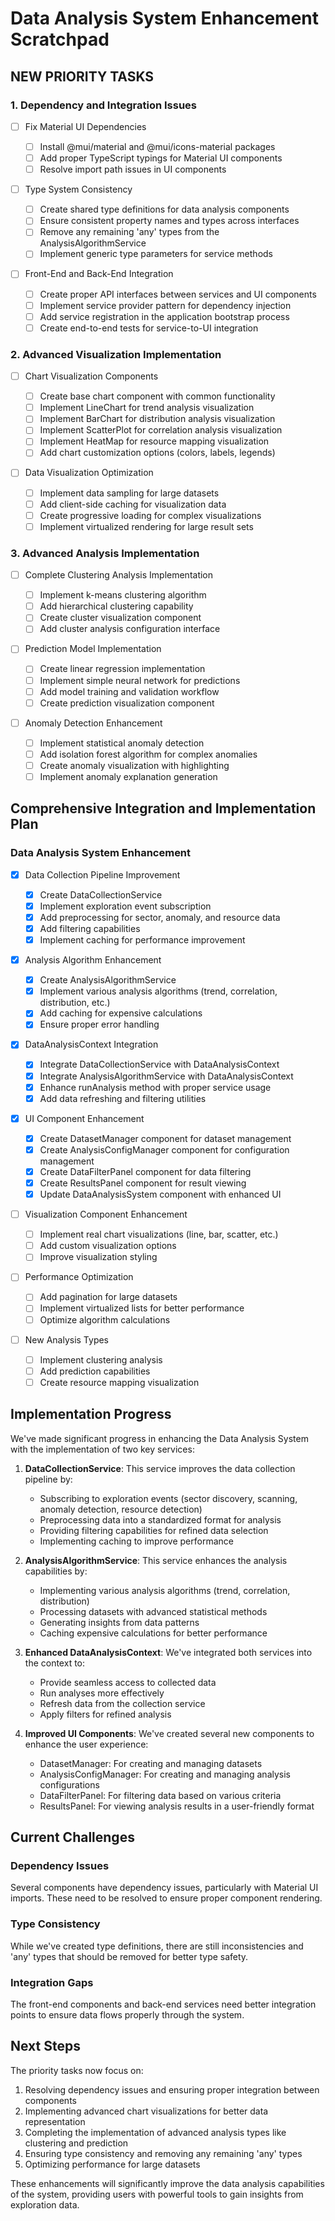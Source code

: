 # Data Analysis System Enhancement Scratchpad

## NEW PRIORITY TASKS

### 1. Dependency and Integration Issues

- [ ] Fix Material UI Dependencies

  - [ ] Install @mui/material and @mui/icons-material packages
  - [ ] Add proper TypeScript typings for Material UI components
  - [ ] Resolve import path issues in UI components

- [ ] Type System Consistency

  - [ ] Create shared type definitions for data analysis components
  - [ ] Ensure consistent property names and types across interfaces
  - [ ] Remove any remaining 'any' types from the AnalysisAlgorithmService
  - [ ] Implement generic type parameters for service methods

- [ ] Front-End and Back-End Integration
  - [ ] Create proper API interfaces between services and UI components
  - [ ] Implement service provider pattern for dependency injection
  - [ ] Add service registration in the application bootstrap process
  - [ ] Create end-to-end tests for service-to-UI integration

### 2. Advanced Visualization Implementation

- [ ] Chart Visualization Components

  - [ ] Create base chart component with common functionality
  - [ ] Implement LineChart for trend analysis visualization
  - [ ] Implement BarChart for distribution analysis visualization
  - [ ] Implement ScatterPlot for correlation analysis visualization
  - [ ] Implement HeatMap for resource mapping visualization
  - [ ] Add chart customization options (colors, labels, legends)

- [ ] Data Visualization Optimization
  - [ ] Implement data sampling for large datasets
  - [ ] Add client-side caching for visualization data
  - [ ] Create progressive loading for complex visualizations
  - [ ] Implement virtualized rendering for large result sets

### 3. Advanced Analysis Implementation

- [ ] Complete Clustering Analysis Implementation

  - [ ] Implement k-means clustering algorithm
  - [ ] Add hierarchical clustering capability
  - [ ] Create cluster visualization component
  - [ ] Add cluster analysis configuration interface

- [ ] Prediction Model Implementation

  - [ ] Create linear regression implementation
  - [ ] Implement simple neural network for predictions
  - [ ] Add model training and validation workflow
  - [ ] Create prediction visualization component

- [ ] Anomaly Detection Enhancement
  - [ ] Implement statistical anomaly detection
  - [ ] Add isolation forest algorithm for complex anomalies
  - [ ] Create anomaly visualization with highlighting
  - [ ] Implement anomaly explanation generation

## Comprehensive Integration and Implementation Plan

### Data Analysis System Enhancement

- [x] Data Collection Pipeline Improvement

  - [x] Create DataCollectionService
  - [x] Implement exploration event subscription
  - [x] Add preprocessing for sector, anomaly, and resource data
  - [x] Add filtering capabilities
  - [x] Implement caching for performance improvement

- [x] Analysis Algorithm Enhancement

  - [x] Create AnalysisAlgorithmService
  - [x] Implement various analysis algorithms (trend, correlation, distribution, etc.)
  - [x] Add caching for expensive calculations
  - [x] Ensure proper error handling

- [x] DataAnalysisContext Integration

  - [x] Integrate DataCollectionService with DataAnalysisContext
  - [x] Integrate AnalysisAlgorithmService with DataAnalysisContext
  - [x] Enhance runAnalysis method with proper service usage
  - [x] Add data refreshing and filtering utilities

- [x] UI Component Enhancement

  - [x] Create DatasetManager component for dataset management
  - [x] Create AnalysisConfigManager component for configuration management
  - [x] Create DataFilterPanel component for data filtering
  - [x] Create ResultsPanel component for result viewing
  - [x] Update DataAnalysisSystem component with enhanced UI

- [ ] Visualization Component Enhancement

  - [ ] Implement real chart visualizations (line, bar, scatter, etc.)
  - [ ] Add custom visualization options
  - [ ] Improve visualization styling

- [ ] Performance Optimization

  - [ ] Add pagination for large datasets
  - [ ] Implement virtualized lists for better performance
  - [ ] Optimize algorithm calculations

- [ ] New Analysis Types
  - [ ] Implement clustering analysis
  - [ ] Add prediction capabilities
  - [ ] Create resource mapping visualization

## Implementation Progress

We've made significant progress in enhancing the Data Analysis System with the implementation of two key services:

1. **DataCollectionService**: This service improves the data collection pipeline by:

   - Subscribing to exploration events (sector discovery, scanning, anomaly detection, resource detection)
   - Preprocessing data into a standardized format for analysis
   - Providing filtering capabilities for refined data selection
   - Implementing caching to improve performance

2. **AnalysisAlgorithmService**: This service enhances the analysis capabilities by:

   - Implementing various analysis algorithms (trend, correlation, distribution)
   - Processing datasets with advanced statistical methods
   - Generating insights from data patterns
   - Caching expensive calculations for better performance

3. **Enhanced DataAnalysisContext**: We've integrated both services into the context to:

   - Provide seamless access to collected data
   - Run analyses more effectively
   - Refresh data from the collection service
   - Apply filters for refined analysis

4. **Improved UI Components**: We've created several new components to enhance the user experience:
   - DatasetManager: For creating and managing datasets
   - AnalysisConfigManager: For creating and managing analysis configurations
   - DataFilterPanel: For filtering data based on various criteria
   - ResultsPanel: For viewing analysis results in a user-friendly format

## Current Challenges

### Dependency Issues

Several components have dependency issues, particularly with Material UI imports. These need to be resolved to ensure proper component rendering.

### Type Consistency

While we've created type definitions, there are still inconsistencies and 'any' types that should be removed for better type safety.

### Integration Gaps

The front-end components and back-end services need better integration points to ensure data flows properly through the system.

## Next Steps

The priority tasks now focus on:

1. Resolving dependency issues and ensuring proper integration between components
2. Implementing advanced chart visualizations for better data representation
3. Completing the implementation of advanced analysis types like clustering and prediction
4. Ensuring type consistency and removing any remaining 'any' types
5. Optimizing performance for large datasets

These enhancements will significantly improve the data analysis capabilities of the system, providing users with powerful tools to gain insights from exploration data.
